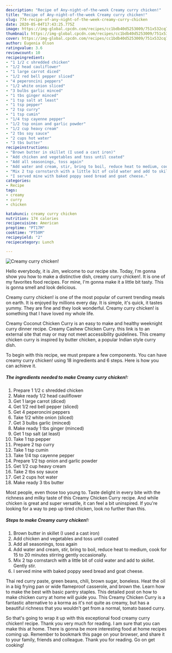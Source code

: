 ```yaml
---
description: "Recipe of Any-night-of-the-week Creamy curry chicken!"
title: "Recipe of Any-night-of-the-week Creamy curry chicken!"
slug: 774-recipe-of-any-night-of-the-week-creamy-curry-chicken
date: 2020-05-04T17:43:25.775Z
image: https://img-global.cpcdn.com/recipes/cc1bdb40d5253009/751x532cq70/creamy-curry-chicken-recipe-main-photo.jpg
thumbnail: https://img-global.cpcdn.com/recipes/cc1bdb40d5253009/751x532cq70/creamy-curry-chicken-recipe-main-photo.jpg
cover: https://img-global.cpcdn.com/recipes/cc1bdb40d5253009/751x532cq70/creamy-curry-chicken-recipe-main-photo.jpg
author: Eugenia Olson
ratingvalue: 3.6
reviewcount: 10
recipeingredient:
- "1 1/2 c shredded chicken"
- "1/2 head cauliflower"
- "1 large carrot diced"
- "1/2 red bell pepper sliced"
- "4 peperoncini peppers"
- "1/2 white onion sliced"
- "3 bulbs garlic minced"
- "1 tbs ginger minced"
- "1 tsp salt at least"
- "1 tsp pepper"
- "2 tsp curry"
- "1 tsp cumin"
- "1/4 tsp cayenne pepper"
- "1/2 tsp onion and garlic powder"
- "1/2 cup heavy cream"
- "2 tbs soy sauce"
- "2 cups hot water"
- "3 tbs butter"
recipeinstructions:
- "Brown butter in skillet (I used a cast iron)"
- "Add chicken and vegetables and toss until coated"
- "Add all seasonings, toss again"
- "Add water and cream, stir, bring to boil, reduce heat to medium, cook for 15 to 20 minutes stirring gently occasionally."
- "Mix 2 tsp cornstarch with a little bit of cold water and add to skillet. Gently stir."
- "I served mine with baked poppy seed bread and goat cheese."
categories:
- Recipe
tags:
- creamy
- curry
- chicken

katakunci: creamy curry chicken 
nutrition: 174 calories
recipecuisine: American
preptime: "PT17M"
cooktime: "PT50M"
recipeyield: "2"
recipecategory: Lunch

---
```



![Creamy curry chicken!](https://img-global.cpcdn.com/recipes/cc1bdb40d5253009/751x532cq70/creamy-curry-chicken-recipe-main-photo.jpg)

Hello everybody, it is Jim, welcome to our recipe site. Today, I'm gonna show you how to make a distinctive dish, creamy curry chicken!. It is one of my favorites food recipes. For mine, I'm gonna make it a little bit tasty. This is gonna smell and look delicious.

Creamy curry chicken! is one of the most popular of current trending meals on earth. It is enjoyed by millions every day. It is simple, it's quick, it tastes yummy. They are fine and they look wonderful. Creamy curry chicken! is something that I have loved my whole life.

Creamy Coconut Chicken Curry is an easy to make and healthy weeknight curry dinner recipe. Creamy Cashew Chicken Curry. this link is to an external site that may or may not meet accessibility guidelines. This creamy chicken curry is inspired by butter chicken, a popular Indian style curry dish.


To begin with this recipe, we must prepare a few components. You can have creamy curry chicken! using 18 ingredients and 6 steps. Here is how you can achieve it.

<!--inarticleads1-->

##### The ingredients needed to make Creamy curry chicken!:

1. Prepare 1 1/2 c shredded chicken
1. Make ready 1/2 head cauliflower
1. Get 1 large carrot (diced)
1. Get 1/2 red bell pepper (sliced)
1. Get 4 peperoncini peppers
1. Take 1/2 white onion (sliced)
1. Get 3 bulbs garlic (minced)
1. Make ready 1 tbs ginger (minced)
1. Get 1 tsp salt (at least)
1. Take 1 tsp pepper
1. Prepare 2 tsp curry
1. Take 1 tsp cumin
1. Take 1/4 tsp cayenne pepper
1. Prepare 1/2 tsp onion and garlic powder
1. Get 1/2 cup heavy cream
1. Take 2 tbs soy sauce
1. Get 2 cups hot water
1. Make ready 3 tbs butter


Most people, even those too young to. Taste delight in every bite with the richness and milky taste of this Creamy Chicken Curry recipe. And while chicken is great and super versatile, it can feel a bit uninspired. If you&#39;re looking for a way to pep up tired chicken, look no further than this. 

<!--inarticleads2-->

##### Steps to make Creamy curry chicken!:

1. Brown butter in skillet (I used a cast iron)
1. Add chicken and vegetables and toss until coated
1. Add all seasonings, toss again
1. Add water and cream, stir, bring to boil, reduce heat to medium, cook for 15 to 20 minutes stirring gently occasionally.
1. Mix 2 tsp cornstarch with a little bit of cold water and add to skillet. Gently stir.
1. I served mine with baked poppy seed bread and goat cheese.


Thai red curry paste, green beans, chili, brown sugar, boneless. Heat the oil in a big frying pan or wide flameproof casserole, and brown the. Learn how to make the best with basic pantry staples. This detailed post on how to make chicken curry at home will guide you. This Creamy Chicken Curry is a fantastic alternative to a korma as it&#39;s not quite as creamy, but has a beautiful richness that you wouldn&#39;t get from a normal, tomato based curry. 

So that's going to wrap it up with this exceptional food creamy curry chicken! recipe. Thank you very much for reading. I am sure that you can make this at home. There is gonna be more interesting food at home recipes coming up. Remember to bookmark this page on your browser, and share it to your family, friends and colleague. Thank you for reading. Go on get cooking!
